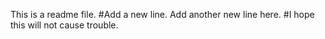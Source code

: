 This is a readme file.
#Add a new line.
Add another new line here.
#I hope this will not cause trouble.
